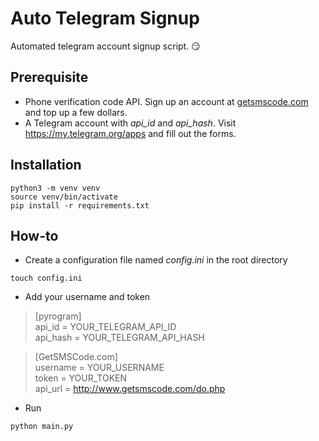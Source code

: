# Auto Telegram Signup
Automated telegram account signup script. :smirk:

## Prerequisite
* Phone verification code API. Sign up an account at [getsmscode.com](https://www.getsmscode.com/) and top up a few dollars.
* A Telegram account with *api_id* and *api_hash*. Visit https://my.telegram.org/apps and fill out the forms.

## Installation
```
python3 -m venv venv
source venv/bin/activate
pip install -r requirements.txt
```
## How-to
* Create a configuration file named *config.ini* in the root directory

```
touch config.ini
```
* Add your username and token

> [pyrogram]  
> api_id = YOUR_TELEGRAM_API_ID  
> api_hash = YOUR_TELEGRAM_API_HASH  

> [GetSMSCode.com]  
> username = YOUR_USERNAME  
> token = YOUR_TOKEN  
> api_url = http://www.getsmscode.com/do.php  

* Run
```
python main.py
```

